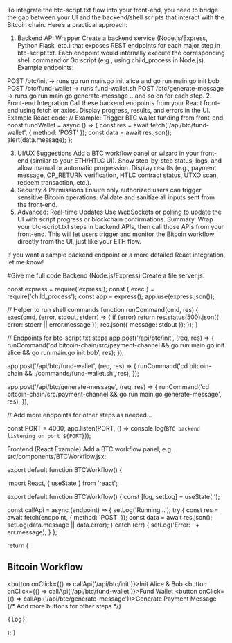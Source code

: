 To integrate the btc-script.txt flow into your front-end, you need to bridge the gap between your UI and the backend/shell scripts that interact with the Bitcoin chain. Here’s a practical approach:

1. Backend API Wrapper
Create a backend service (Node.js/Express, Python Flask, etc.) that exposes REST endpoints for each major step in btc-script.txt.
Each endpoint would internally execute the corresponding shell command or Go script (e.g., using child_process in Node.js).
Example endpoints:

POST /btc/init → runs go run main.go init alice and go run main.go init bob
POST /btc/fund-wallet → runs fund-wallet.sh
POST /btc/generate-message → runs go run main.go generate-message
...and so on for each step.
2. Front-end Integration
Call these backend endpoints from your React front-end using fetch or axios.
Display progress, results, and errors in the UI.
Example React code:
// Example: Trigger BTC wallet funding from front-end
const fundWallet = async () => {
  const res = await fetch('/api/btc/fund-wallet', { method: 'POST' });
  const data = await res.json();
  alert(data.message);
};




3. UI/UX Suggestions
Add a BTC workflow panel or wizard in your front-end (similar to your ETH/HTLC UI).
Show step-by-step status, logs, and allow manual or automatic progression.
Display results (e.g., payment message, OP_RETURN verification, HTLC contract status, UTXO scan, redeem transaction, etc.).
4. Security & Permissions
Ensure only authorized users can trigger sensitive Bitcoin operations.
Validate and sanitize all inputs sent from the front-end.
5. Advanced: Real-time Updates
Use WebSockets or polling to update the UI with script progress or blockchain confirmations.
Summary:
Wrap your btc-script.txt steps in backend APIs, then call those APIs from your front-end. This will let users trigger and monitor the Bitcoin workflow directly from the UI, just like your ETH flow.

If you want a sample backend endpoint or a more detailed React integration, let me know!


#Give me full code
Backend (Node.js/Express)
Create a file server.js:

const express = require('express');
const { exec } = require('child_process');
const app = express();
app.use(express.json());

// Helper to run shell commands
function runCommand(cmd, res) {
  exec(cmd, (error, stdout, stderr) => {
    if (error) return res.status(500).json({ error: stderr || error.message });
    res.json({ message: stdout });
  });
}

// Endpoints for btc-script.txt steps
app.post('/api/btc/init', (req, res) => {
  runCommand('cd bitcoin-chain/src/payment-channel && go run main.go init alice && go run main.go init bob', res);
});

app.post('/api/btc/fund-wallet', (req, res) => {
  runCommand('cd bitcoin-chain && ./commands/fund-wallet.sh', res);
});

app.post('/api/btc/generate-message', (req, res) => {
  runCommand('cd bitcoin-chain/src/payment-channel && go run main.go generate-message', res);
});

// Add more endpoints for other steps as needed...

const PORT = 4000;
app.listen(PORT, () => console.log(`BTC backend listening on port ${PORT}`));

Frontend (React Example)
Add a BTC workflow panel, e.g. src/components/BTCWorkflow.jsx:

export default function BTCWorkflow() {

import React, { useState } from 'react';

export default function BTCWorkflow() {
  const [log, setLog] = useState('');

  const callApi = async (endpoint) => {
    setLog('Running...');
    try {
      const res = await fetch(endpoint, { method: 'POST' });
      const data = await res.json();
      setLog(data.message || data.error);
    } catch (err) {
      setLog('Error: ' + err.message);
    }
  };

  return (
    <div>
      <h2>Bitcoin Workflow</h2>
      <button onClick={() => callApi('/api/btc/init')}>Init Alice & Bob</button>
      <button onClick={() => callApi('/api/btc/fund-wallet')}>Fund Wallet</button>
      <button onClick={() => callApi('/api/btc/generate-message')}>Generate Payment Message</button>
      {/* Add more buttons for other steps */}
      <pre>{log}</pre>
    </div>
  );
}